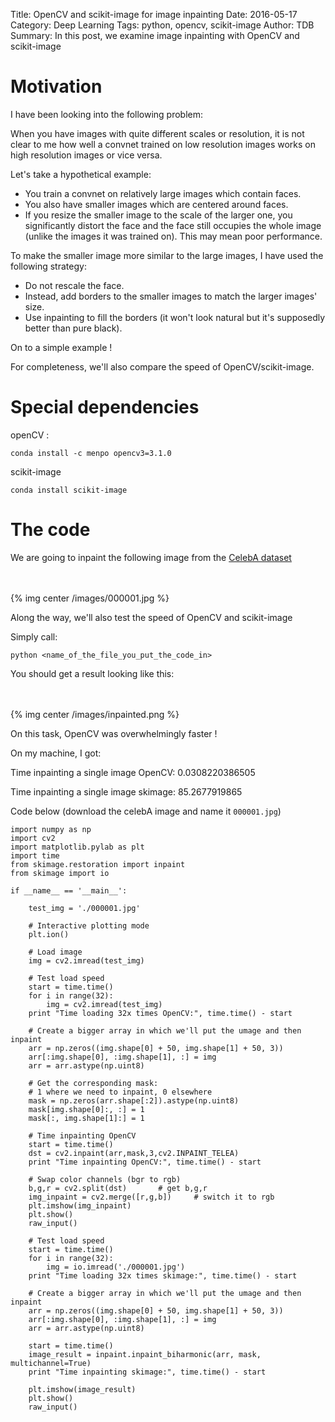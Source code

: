 Title: OpenCV and scikit-image for image inpainting
Date: 2016-05-17
Category: Deep Learning
Tags: python, opencv, scikit-image
Author: TDB
Summary: In this post, we examine image inpainting with OpenCV and scikit-image


# Motivation

I have been looking into the following problem:

When you have images with quite different scales or resolution, it is not clear to me how well a convnet trained on low resolution images works on high resolution images or vice versa.

Let's take a hypothetical example:

- You train a convnet on relatively large images which contain faces.
- You also have smaller images which are centered around faces.
- If you resize the smaller image to the scale of the larger one, you significantly distort the face and the face still occupies the whole image (unlike the images it was trained on). This may mean poor performance.

To make the smaller image more similar to the large images, I have used the following strategy:

- Do not rescale the face. 
- Instead, add borders to the smaller images to match the larger images' size.
- Use inpainting to fill the borders (it won't look natural but it's supposedly better than pure black).

On to a simple example !

For completeness, we'll also compare the speed of OpenCV/scikit-image.

# Special dependencies

openCV :

    conda install -c menpo opencv3=3.1.0

scikit-image

    conda install scikit-image

# The code 

We are going to inpaint the following image from the [CelebA dataset](http://mmlab.ie.cuhk.edu.hk/projects/CelebA.html)

<br><br>
{% img center /images/000001.jpg %}
<br>

Along the way, we'll also test the speed of OpenCV and scikit-image

Simply call:

    python <name_of_the_file_you_put_the_code_in>

You should get a result looking like this:

<br><br>
{% img center /images/inpainted.png %}
<br>

On this task, OpenCV was overwhelmingly faster !

On my machine, I got:

Time inpainting a single image OpenCV: 0.0308220386505

Time inpainting a single image skimage: 85.2677919865


Code below (download the celebA image and name it `000001.jpg`)

```
import numpy as np
import cv2
import matplotlib.pylab as plt
import time
from skimage.restoration import inpaint
from skimage import io

if __name__ == '__main__':

    test_img = './000001.jpg'

    # Interactive plotting mode
    plt.ion()

    # Load image
    img = cv2.imread(test_img)

    # Test load speed
    start = time.time()
    for i in range(32):
        img = cv2.imread(test_img)
    print "Time loading 32x times OpenCV:", time.time() - start

    # Create a bigger array in which we'll put the umage and then inpaint
    arr = np.zeros((img.shape[0] + 50, img.shape[1] + 50, 3))
    arr[:img.shape[0], :img.shape[1], :] = img
    arr = arr.astype(np.uint8)

    # Get the corresponding mask:
    # 1 where we need to inpaint, 0 elsewhere
    mask = np.zeros(arr.shape[:2]).astype(np.uint8)
    mask[img.shape[0]:, :] = 1
    mask[:, img.shape[1]:] = 1

    # Time inpainting OpenCV
    start = time.time()
    dst = cv2.inpaint(arr,mask,3,cv2.INPAINT_TELEA)
    print "Time inpainting OpenCV:", time.time() - start

    # Swap color channels (bgr to rgb)
    b,g,r = cv2.split(dst)       # get b,g,r
    img_inpaint = cv2.merge([r,g,b])     # switch it to rgb
    plt.imshow(img_inpaint)
    plt.show()
    raw_input()

    # Test load speed
    start = time.time()
    for i in range(32):
        img = io.imread('./000001.jpg')
    print "Time loading 32x times skimage:", time.time() - start

    # Create a bigger array in which we'll put the umage and then inpaint
    arr = np.zeros((img.shape[0] + 50, img.shape[1] + 50, 3))
    arr[:img.shape[0], :img.shape[1], :] = img
    arr = arr.astype(np.uint8)

    start = time.time()
    image_result = inpaint.inpaint_biharmonic(arr, mask, multichannel=True)
    print "Time inpainting skimage:", time.time() - start

    plt.imshow(image_result)
    plt.show()
    raw_input()

```
